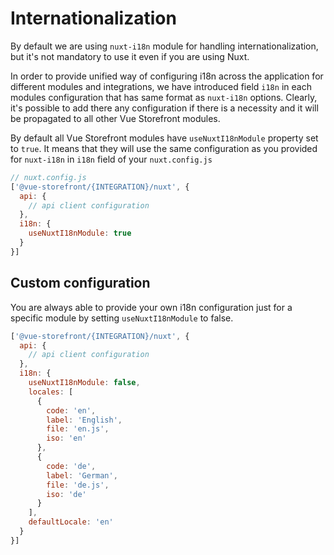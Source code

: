 # Internationalization

By default we are using `nuxt-i18n` module for handling internationalization, but it's not mandatory to use it even if you are using Nuxt.

In order to provide unified way of configuring i18n across the application for different modules and integrations, we have introduced field `i18n` in each modules configuration that has same format as `nuxt-i18n` options. Clearly, it's possible to add there any configuration if there is a necessity and it will be propagated to all other Vue Storefront modules.

By default all Vue Storefront modules have `useNuxtI18nModule` property set to `true`. It means that they will use the same configuration as you provided for `nuxt-i18n` in `i18n` field of your `nuxt.config.js`

```js
// nuxt.config.js
['@vue-storefront/{INTEGRATION}/nuxt', {
  api: {
    // api client configuration
  },
  i18n: {
    useNuxtI18nModule: true
  }
}]
```

## Custom configuration

You are always able to provide your own i18n configuration just for a specific module by setting `useNuxtI18nModule` to false.

```js
['@vue-storefront/{INTEGRATION}/nuxt', {
  api: {
    // api client configuration
  },
  i18n: {
    useNuxtI18nModule: false,
    locales: [
      {
        code: 'en',
        label: 'English',
        file: 'en.js',
        iso: 'en'
      },
      {
        code: 'de',
        label: 'German',
        file: 'de.js',
        iso: 'de'
      }
    ],
    defaultLocale: 'en'
  }
}]
```

